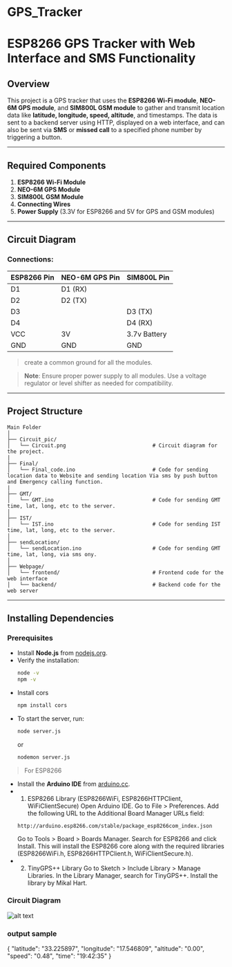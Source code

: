 # GPS_Tracker
# ESP8266 GPS Tracker with Web Interface and SMS Functionality

## Overview
This project is a GPS tracker that uses the **ESP8266 Wi-Fi module**, **NEO-6M GPS module**, and **SIM800L GSM module** to gather and transmit location data like **latitude, longitude, speed, altitude**, and timestamps. The data is sent to a backend server using HTTP, displayed on a web interface, and can also be sent via **SMS** or **missed call** to a specified phone number by triggering a button.

---

## Required Components
1. **ESP8266 Wi-Fi Module**  
2. **NEO-6M GPS Module**  
3. **SIM800L GSM Module**  
4. **Connecting Wires**  
5. **Power Supply** (3.3V for ESP8266 and 5V for GPS and GSM modules)

---

## Circuit Diagram
### Connections:
| ESP8266 Pin | NEO-6M GPS Pin | SIM800L Pin  |
|-------------|----------------|--------------|
| D1          | D1 (RX)        |              |
| D2          | D2 (TX)        |              |
| D3          |                | D3 (TX)      |   
| D4          |                | D4 (RX)      | 
| VCC         | 3V             | 3.7v Battery |
| GND         | GND            | GND          |

>create a common ground for all the modules.

> **Note**: Ensure proper power supply to all modules. Use a voltage regulator or level shifter as needed for compatibility.  

---

## Project Structure

```
Main Folder
│
├── Circuit_pic/
│   └── Circuit.png                            # Circuit diagram for the project. 
|
├── Final/
│   └── Final_code.ino                         # Code for sending location data to Website and sending location Via sms by push button and Emergency calling function.
|
├── GMT/
│   └── GMT.ino                                # Code for sending GMT time, lat, long, etc to the server.
│
├── IST/
│   └── IST.ino                                # Code for sending IST time, lat, long, etc to the server.
│
├── sendLocation/
│   └── sendLocation.ino                       # Code for sending GMT time, lat, long, via sms ony.
│
├── Webpage/
│   └── frontend/                              # Frontend code for the web interface
│   └── backend/                               # Backend code for the web server
```

---

## Installing Dependencies

### Prerequisites
- Install **Node.js** from [nodejs.org](https://nodejs.org).  
- Verify the installation:
  ```bash
  node -v
  npm -v

- Install cors
    ```bash
    npm install cors
    ```
- To start the server, run:
    ```bash
    node server.js
    ```
    or
    ```bash
    nodemon server.js
    ```
> For ESP8266
- Install the **Arduino IDE** from [arduino.cc](https://www.arduino.cc/en/software).
- 1. ESP8266 Library (ESP8266WiFi, ESP8266HTTPClient, WiFiClientSecure)
    Open Arduino IDE.
    Go to File > Preferences.
    Add the following URL to the Additional Board Manager URLs field:
    ```
    http://arduino.esp8266.com/stable/package_esp8266com_index.json
    ```
    Go to Tools > Board > Boards Manager.
    Search for ESP8266 and click Install.
    This will install the ESP8266 core along with the required libraries (ESP8266WiFi.h, ESP8266HTTPClient.h, WiFiClientSecure.h).
- 2. TinyGPS++ Library
    Go to Sketch > Include Library > Manage Libraries.
    In the Library Manager, search for TinyGPS++.
    Install the library by Mikal Hart.

### Circuit Diagram
![alt text](https://github.com/tezodipta/GPS_Tracker/blob/main/Circuit_pic/Circuit.png?raw=true)

### output sample
{
  "latitude": "33.225897",
  "longitude": "17.546809",
  "altitude": "0.00",
  "speed": "0.48",
  "time": "19:42:35"
}

